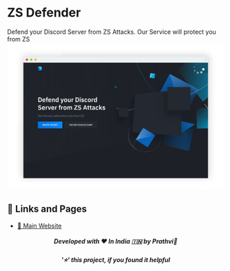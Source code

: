 # ZS Defender
Defend your Discord Server from ZS Attacks. Our Service will protect you from ZS
[![](https://github.com/fspofficial/zsdefender/blob/main/image.png?raw=true)](https://zsdefender.vercel.app)

## 🔗 Links and Pages
- [🥰 Main Website](https://zsdefender.vercel.app)

<h5 align='center'>Developed with ❤️ In India 🇮🇳 by Prathvi💝</h5>
<h5 align='center'>'⭐' this project, if you found it helpful</h5>
